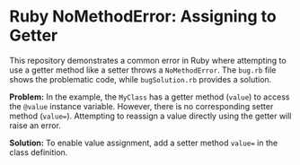 # Ruby NoMethodError: Assigning to Getter

This repository demonstrates a common error in Ruby where attempting to use a getter method like a setter throws a `NoMethodError`.  The `bug.rb` file shows the problematic code, while `bugSolution.rb` provides a solution.

**Problem:**  In the example, the `MyClass` has a getter method (`value`) to access the `@value` instance variable.  However, there is no corresponding setter method (`value=`). Attempting to reassign a value directly using the getter will raise an error.

**Solution:** To enable value assignment, add a setter method `value=` in the class definition.
